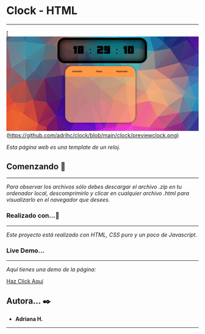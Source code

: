 # Clock - HTML
---
[![preview](https://github.com/adrihc/clock/blob/main/clock/previewclock.png)(https://github.com/adrihc/clock/blob/main/clock/previewclock.png)

_Esta página web es una template de un reloj._

## Comenzando 🚀
---


_Para observar los archivos sólo debes descargar el archivo .zip en tu ordenador local, descomprimirlo y clicar en cualquier archivo .html para visualizarlo en el navegador que desees._

### Realizado con...🔩
---


_Este proyecto está realizado con HTML, CSS puro y un poco de Javascript._

### Live Demo...
---

_Aquí tienes una demo de la página:_

[Haz Click Aquí](https://reloj-adrihc.netlify.app/)

## Autora... ✒️


* **Adriana H.** 

---
